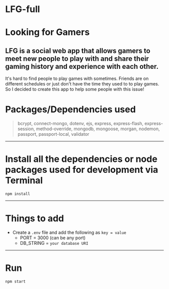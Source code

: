 # LFG-full

# Looking for Gamers

LFG is a social web app that allows gamers to meet new people to play with and share their gaming history and experience with each other.
----------------------------------------------------------------------------------------------------------------------------------------------------------------------------------
It's hard to find people to play games with sometimes.  Friends are on different schedules or just don't have the time they used to to play games. So I decided to create this app to help some people with this issue!

# Packages/Dependencies used

> bcrypt, connect-mongo, dotenv, ejs, express, express-flash, express-session, method-override, mongodb, mongoose, morgan, nodemon, passport, passport-local,
> validator

---

# Install all the dependencies or node packages used for development via Terminal

`npm install`

---

# Things to add

- Create a `.env` file and add the following as `key = value`
  - PORT = 3000 (can be any port)
  - DB_STRING = `your database URI`

---

# Run

`npm start`
